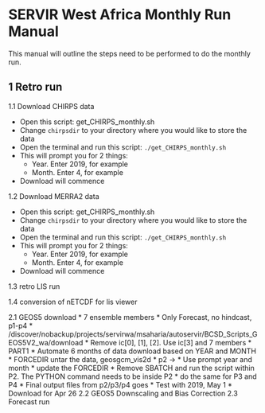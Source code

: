 # SERVIR West Africa Monthly Run Manual

This manual will outline the steps need to be performed to do the monthly run.

## 1 Retro run
 
1.1 Download CHIRPS data

* Open this script: get_CHIRPS_monthly.sh
* Change `chirpsdir` to your directory where you would like to store the data
* Open the terminal and run this script: `./get_CHIRPS_monthly.sh`
* This will prompt you for 2 things:
    * Year. Enter 2019, for example
    * Month. Enter 4, for example
* Download will commence


1.2 Download MERRA2 data

* Open this script: get_CHIRPS_monthly.sh
* Change `chirpsdir` to your directory where you would like to store the data
* Open the terminal and run this script: `./get_CHIRPS_monthly.sh`
* This will prompt you for 2 things:
    * Year. Enter 2019, for example
    * Month. Enter 4, for example
* Download will commence

1.3 retro LIS run

1.4 conversion of nETCDF for lis viewer

2.1 GEOS5 download
    * 7 ensemble members
    * Only Forecast, no hindcast, p1-p4
    * /discover/nobackup/projects/servirwa/msaharia/autoservir/BCSD_Scripts_GEOS5V2_wa/download
        * Remove ic[0], [1], [2]. Use ic[3] and 7 members
        * PART1
        * Automate 6 months of data download based on YEAR and MONTH
        * FORCEDIR untar the data, geosgcm_vis2d
        * p2 -> 
        * Use prompt year and month
        * update the FORCEDIR 
        * Remove SBATCH and run the script within P2. The PYTHON command needs to be inside P2
            * do the same for P3 and P4
        * Final output files from p2/p3/p4 goes
        * Test with 2019, May 1
        * Download for Apr 26
2.2 GEOS5 Downscaling and Bias Correction
2.3 Forecast run


